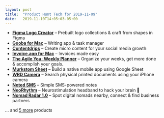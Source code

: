```yaml
---
layout: post
title:  "Product Hunt Tech for 2019-11-09"
date:   2019-11-10T14:05:03-05:00
---
```


* **[Figma Logo Creator](https://www.producthunt.com/posts/figma-logo-creator?utm_campaign=producthunt-api&utm_medium=api&utm_source=Application%3A+Daily+Digest+RSS+%28ID%3A+3202%29)** – Prebuilt logo collections & craft from shapes in Figma
* **[Gooba for Mac](https://www.producthunt.com/posts/gooba-for-mac?utm_campaign=producthunt-api&utm_medium=api&utm_source=Application%3A+Daily+Digest+RSS+%28ID%3A+3202%29)** – Writing app & task manager
* **[Contentdrips](https://www.producthunt.com/posts/contentdrips?utm_campaign=producthunt-api&utm_medium=api&utm_source=Application%3A+Daily+Digest+RSS+%28ID%3A+3202%29)** – Create micro content for your social media growth
* **[Invoice.app for Mac](https://www.producthunt.com/posts/invoice-app-for-mac?utm_campaign=producthunt-api&utm_medium=api&utm_source=Application%3A+Daily+Digest+RSS+%28ID%3A+3202%29)** – Invoices made easy
* **[The Agile You: Weekly Planner](https://www.producthunt.com/posts/the-agile-you-weekly-planner?utm_campaign=producthunt-api&utm_medium=api&utm_source=Application%3A+Daily+Digest+RSS+%28ID%3A+3202%29)** – Organize your weeks, get more done & accomplish your goals.
* **[Murkstom Sheet](https://www.producthunt.com/posts/murkstom-sheet?utm_campaign=producthunt-api&utm_medium=api&utm_source=Application%3A+Daily+Digest+RSS+%28ID%3A+3202%29)** – Build a native mobile app using Google Sheet
* **[WRD Camera](https://www.producthunt.com/posts/wrd-camera?utm_campaign=producthunt-api&utm_medium=api&utm_source=Application%3A+Daily+Digest+RSS+%28ID%3A+3202%29)** – Search physical printed documents using your iPhone camera
* **[Noted SMS](https://www.producthunt.com/posts/noted-sms?utm_campaign=producthunt-api&utm_medium=api&utm_source=Application%3A+Daily+Digest+RSS+%28ID%3A+3202%29)** – Simple SMS-powered notes
* **[NeoRhythm](https://www.producthunt.com/posts/neorhythm?utm_campaign=producthunt-api&utm_medium=api&utm_source=Application%3A+Daily+Digest+RSS+%28ID%3A+3202%29)** – Neurostimulation headband to hack your brain  🧠
* **[Nomad Radar 1.0](https://www.producthunt.com/posts/nomad-radar-1-0?utm_campaign=producthunt-api&utm_medium=api&utm_source=Application%3A+Daily+Digest+RSS+%28ID%3A+3202%29)** – Spot digital nomads nearby, connect & find business partners

… and [5 more](https://www.producthunt.com/tech) products